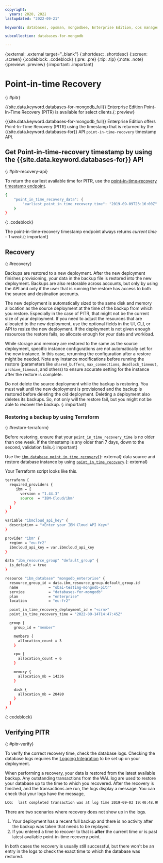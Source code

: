 ```yaml
---
copyright:
  years: 2020, 2022
lastupdated: "2022-09-21"

keywords: databases, opsman, mongodbee, Enterprise Edition, ops manager, pitr, mongodb point-in-time recovery, mongodb pitr, mongodb terraform

subcollection: databases-for-mongodb

---
```


{:external: .external target="_blank"}
{:shortdesc: .shortdesc}
{:screen: .screen}
{:codeblock: .codeblock}
{:pre: .pre}
{:tip: .tip}
{:note: .note}
{:preview: .preview}
{:important: .important}

# Point-in-time Recovery
{: #pitr}

{{site.data.keyword.databases-for-mongodb_full}} Enterprise Edition Point-In-Time Recovery (PITR) is available for select clients.{: preview}

{{site.data.keyword.databases-for-mongodb_full}} Enterprise Edition offers Point-In-Time Recovery (PITR) using the timestamp that is returned by the {{site.data.keyword.databases-for}} API `point-in-time-recovery` timestamp API.

## Get Point-in-time-recovery timestamp by using the {{site.data.keyword.databases-for}} API
{: #pitr-recovery-api}

To return the earliest available time for PITR, use the [point-in-time-recovery timestamp endpoint](/apidocs/cloud-databases-api/cloud-databases-api-v5#capability).

```sh
{
    "point_in_time_recovery_data": {
        "earliest_point_in_time_recovery_time": "2019-09-09T23:16:00Z"
    }
}
```
{: .codeblock}

The point-in-time-recovery timestamp endpoint always returns *current time* - *1 week*.{: important}


## Recovery
{: #recovery}

Backups are restored to a new deployment. After the new deployment finishes provisioning, your data in the backup file is restored into the new deployment. Backups are also restorable across accounts, but only by using the API and only if the user that is running the restore has access to both the source and destination accounts. 

The new deployment is automatically sized to the same disk and memory allocation as the source deployment at the time of the backup from which you restore. Especially in the case of PITR, that might not be the current size of your deployment. If you need to adjust the resources that are allocated to the new deployment, use the optional fields in the UI, CLI, or API to resize the new deployment. If the deployment is not given enough resources the restore fails, so allocate enough for your data and workload.

While storage and memory are restored to the same as the source deployment, specific instance configurations are not automatically set for the new instance. In this case, rerunning the configuration after a restore might be needed. Note any instance modifications before running the restore (parameters like `shared_buffers`, `max_connections`, `deadlock_timeout`, `archive_timeout`, and others) to ensure accurate setting for the instance after the restore is complete.

Do not delete the source deployment while the backup is restoring. You must wait until the new deployment is provisioned and the backup is restored before deleting the old deployment. Deleting a deployment also deletes its backups. So, not only will the restore fail, but you might not be able to recover the backup.
{: important}

### Restoring a backup by using Terraform
{: #restore-terraform}

Before restoring, ensure that your `point_in_time_recovery_time` is no older than one week. If the timestamp is any older than 7 days, down to the second, validation fails.{: important}

Use the [`ibm_database_point_in_time_recovery`](https://registry.terraform.io/providers/IBM-Cloud/ibm/latest/docs/data-sources/database_pitr){}: external} data source and restore database instance by using [`point_in_time_recovery`](https://registry.terraform.io/providers/IBM-Cloud/ibm/latest/docs/resources/database#sample-database-instance-by-using-point_in_time_recovery).{: external} 

Your Terraform script looks like this. 
```sh
terraform {
  required_providers {
     ibm = {
       version = "1.44.3"
       source  = "IBM-Cloud/ibm"
    }
  }
}

variable "ibmcloud_api_key" {
  description = "<Enter your IBM Cloud API Key>"
}

provider "ibm" {
  region = "eu-fr2"
  ibmcloud_api_key = var.ibmcloud_api_key
}

data "ibm_resource_group" "default_group" {
  is_default = true
}

resource "ibm_database" "mongodb_enterprise" {
  resource_group_id = data.ibm_resource_group.default_group.id
  name              = "obai-testing-mongodb-pitr"
  service           = "databases-for-mongodb"
  plan              = "enterprise"
  location          = "eu-fr2"

  point_in_time_recovery_deployment_id = "<crn>"
  point_in_time_recovery_time = "2022-09-14T14:47:45Z"

  group {
    group_id = "member"

    members {
      allocation_count = 3
    }

    cpu {
      allocation_count = 6
    }

    memory {
      allocation_mb = 14336
    }

    disk {
      allocation_mb = 20480
    }
  }
}
```
{: codeblock}


## Verifying PITR
{: #pitr-verify}

To verify the correct recovery time, check the database logs. Checking the database logs requires the [Logging Integration](/docs/databases-for-mongodb?topic=cloud-databases-logging) to be set up on your deployment.

When performing a recovery, your data is restored from the latest available backup. Any outstanding transactions from the WAL log are used to restore your database up to the time to which you recovered. After the recovery is finished, and the transactions are run, the logs display a message. You can check that your logs have the message,
```sh
LOG:  last completed transaction was at log time 2019-09-03 19:40:48.997696+00
```

There are two scenarios where recovery does not show up in the logs. 
1. Your deployment has a recent full backup and there is no activity after the backup was taken that needs to be replayed.
2. If you entered a time to recover to that is **after** the current time or is past latest available point-in-time recovery point.

In both cases the recovery is usually still successful, but there won't be an entry in the logs to check the exact time to which the database was restored.
